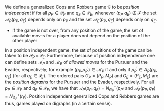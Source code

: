 We define a generalized Cops and Robbers game $\mathcal{G}$ to be _position independent_ if for all $p_P \in \mathcal{P}_P$ and $q_E \in \mathcal{P}_E$, whenever $(p_P, q_E) \not\in \mathcal{F}$ the set $\mathcal{A}_P(p_P, q_E)$ depends only on $p_P$ and the set $\mathcal{A}_E(p_P, q_E)$ depends only on $q_E$.

- If the game is not over, from any position of the game, the set of available moves for a player does not depend on the position of the other player


In a position independent game, the set of positions of the game can be taken to be $\mathcal{P}_P \times \mathcal{P}_E$.  Furthermore, because of position independence one can define sets $\mathcal{M}_P$ and $\mathcal{M}_E$ of _allowed moves_ for the Pursuer and the Evader, respectively;  for example $(p_P, p^ \prime_P) \in \mathcal{M}_P$ if and only if $p^\prime_P \in A_P(p_P, q_E)$ (for all $q_E \in \mathcal{P}_E$). The ordered pairs $G_P = (P_P, M_P)$ and $G_E = (P_E, M_E)$ are the _position digraphs_ for the Pursuer and the Evader, respectively. For all $p_P \in \mathcal{P}_P$ and $q_E \in \mathcal{P}_E$, we have that $\mathcal{A}_P(p_P, q_E) = N^+_{G_P}(p_P)$ and $\mathcal{A}_E(p_P, q_E) = N^+_{G_E}(r_E)$. Position independent generalized Cops and Robbers games are thus, games played on digraphs (in a certain sense).
